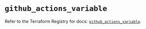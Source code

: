 # `github_actions_variable`

Refer to the Terraform Registry for docs: [`github_actions_variable`](https://registry.terraform.io/providers/integrations/github/6.2.1/docs/resources/actions_variable).
